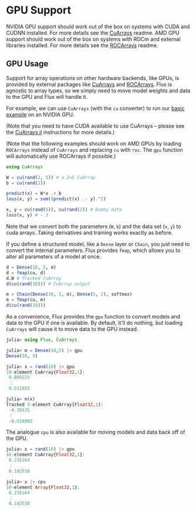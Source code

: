 # GPU Support

NVIDIA GPU support should work out of the box on systems with CUDA and CUDNN installed. For more details see the [CuArrays](https://github.com/JuliaGPU/CuArrays.jl) readme. AMD GPU support should work out of the box on systems with ROCm and external libraries installed. For more details see the [ROCArrays](https://github.com/jpsamaroo/ROCArrays.jl) readme.

## GPU Usage

Support for array operations on other hardware backends, like GPUs, is provided by external packages like [CuArrays](https://github.com/JuliaGPU/CuArrays.jl) and [ROCArrays](https://github.com/jpsamaroo/ROCArrays.jl). Flux is agnostic to array types, so we simply need to move model weights and data to the GPU and Flux will handle it.

For example, we can use `CuArrays` (with the `cu` converter) to run our [basic example](models/basics.md) on an NVIDIA GPU.

(Note that you need to have CUDA available to use CuArrays – please see the [CuArrays.jl](https://github.com/JuliaGPU/CuArrays.jl) instructions for more details.)

(Note that the following examples should work on AMD GPUs by loading `ROCArrays` instead of `CuArrays` and replacing `cu` with `roc`. The `gpu` function will automatically use ROCArrays if possible.)

```julia
using CuArrays

W = cu(rand(2, 5)) # a 2×5 CuArray
b = cu(rand(2))

predict(x) = W*x .+ b
loss(x, y) = sum((predict(x) .- y).^2)

x, y = cu(rand(5)), cu(rand(2)) # Dummy data
loss(x, y) # ~ 3
```

Note that we convert both the parameters (`W`, `b`) and the data set (`x`, `y`) to cuda arrays. Taking derivatives and training works exactly as before.

If you define a structured model, like a `Dense` layer or `Chain`, you just need to convert the internal parameters. Flux provides `fmap`, which allows you to alter all parameters of a model at once.

```julia
d = Dense(10, 5, σ)
d = fmap(cu, d)
d.W # Tracked CuArray
d(cu(rand(10))) # CuArray output

m = Chain(Dense(10, 5, σ), Dense(5, 2), softmax)
m = fmap(cu, m)
d(cu(rand(10)))
```

As a convenience, Flux provides the `gpu` function to convert models and data to the GPU if one is available. By default, it'll do nothing, but loading `CuArrays` will cause it to move data to the GPU instead.

```julia
julia> using Flux, CuArrays

julia> m = Dense(10,5) |> gpu
Dense(10, 5)

julia> x = rand(10) |> gpu
10-element CuArray{Float32,1}:
 0.800225
 ⋮
 0.511655

julia> m(x)
Tracked 5-element CuArray{Float32,1}:
 -0.30535
 ⋮
 -0.618002
```

The analogue `cpu` is also available for moving models and data back off of the GPU.

```julia
julia> x = rand(10) |> gpu
10-element CuArray{Float32,1}:
 0.235164
 ⋮
 0.192538

julia> x |> cpu
10-element Array{Float32,1}:
 0.235164
 ⋮
 0.192538
```
